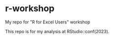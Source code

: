 # r-workshop
My repo for "R for Excel Users" workshop

This repo is for my analysis at RStudio::conf(2023). 

